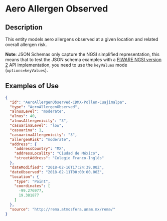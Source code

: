 # Aero Allergen Observed

## Description
This entity models aero allergens observed at a given location and
  related overall allergen risk.

**Note**: JSON Schemas only capture the NGSI simplified representation, this
  means that to test the JSON schema examples with
  a [FIWARE NGSI version 2](http://fiware.github.io/specifications/ngsiv2/stable)
  API implementation, you need to use the `keyValues`
  mode (`options=keyValues`).

## Examples of Use

```json
{
  "id": "AeroAllergenObserved-CDMX-Pollen-Cuajimalpa",
  "type": "AeroAllergenObserved",
  "alnusLevel": "moderate",
  "alnus": 40,
  "alnusAllergenicity": "3",
  "casuarinaLevel": "low",
  "casuarina": 1,
  "casuarinaAllergenicity": "3",
  "allergenRisk": "moderate",
  "address": {
    "addressCountry": "MX",
    "addressLocality": "Ciudad de México",
    "streetAddress": "Colegio Franco-Inglés"
  },
  "dateModified": "2018-02-16T17:24:39.00Z",
  "dateObserved": "2018-02-11T00:00:00.00Z",
  "location": {
    "type": "Point",
    "coordinates": [
      -99.276977,
      19.381877
    ]
  },
  "source": "http://rema.atmosfera.unam.mx/rema/"
}
```
